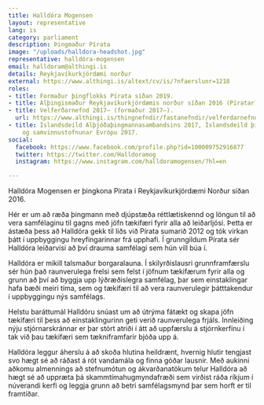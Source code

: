 ```yaml
---
title: Halldóra Mogensen
layout: representative
lang: is
category: parliament
description: Þingmaður Pírata
image: "/uploads/halldora-headshot.jpg"
representative: halldóra-mogensen
email: halldoram@althingi.is
details: Reykjavíkurkjördæmi norður
external: https://www.althingi.is/altext/cv/is/?nfaerslunr=1218
roles:
- title: Formaður þingflokks Pírata síðan 2019.
- title: Alþingismaður Reykjavíkurkjördæmis norður síðan 2016 (Píratar).
- title: Velferðarnefnd 2017– (formaður 2017–).
  url: https://www.althingi.is/thingnefndir/fastanefndir/velferdarnefnd/
- title: Íslandsdeild Alþjóðaþingmannasambandsins 2017, Íslandsdeild þings Öryggis-
    og samvinnustofnunar Evrópu 2017.
social:
  facebook: https://www.facebook.com/profile.php?id=100009752916877
  twitter: https://twitter.com/Halldoramog
  instagram: https://www.instagram.com/halldoramogensen/?hl=en

---
```

Halldóra Mogensen er þingkona Pírata i Reykjavíkurkjördæmi Norður síðan 2016.

Hér er um að ræða þingmann með djúpstæða réttlætiskennd og löngun til að vera samfélaginu til gagns með jöfn tækifæri fyrir alla að leiðarljósi. Þetta er ástæða þess að Halldóra gekk til liðs við Pírata sumarið 2012 og tók virkan þátt í uppbyggingu hreyfingarinnar frá upphafi. Í grunngildum Pírata sér Halldóra leiðarvísi að því drauma samfélagi sem hún vill búa í.

Halldóra er mikill talsmaður borgaralauna. Í skilyrðislausri grunnframfærslu sér hún það raunverulega frelsi sem felst í jöfnum tækifærum fyrir alla og  grunn að því að byggja upp lýðræðislegra samfélag, þar sem einstaklingar hafa bæði meiri tíma, sem og tækifæri til að vera raunverulegir þátttakendur í uppbyggingu nýs samfélags.

Helstu baráttumál Halldóru snúast um að útrýma fátækt og skapa jöfn tækifæri til þess að einstaklingurinn geti verið raunverulega frjáls. Innleiðing nýju stjórnarskránnar er þar stórt atriði í átt að uppfærslu á stjórnkerfinu í tak við þau tækifæri sem tækniframfarir bjóða upp á.

Halldóra leggur áherslu á að skoða hlutina heildrænt, hvernig hlutir tengjast svo hægt sé að ráðast á rót vandamála og finna góðar lausnir. Með aukinni aðkomu almennings að stefnumótun og ákvarðanatökum telur Halldóra að hægt sé að uppræta þá skammtímahugmyndafræði sem virðist ráða ríkjum í núverandi kerfi og leggja grunn að betri samfélagsmynd þar sem horft er til framtíðar.